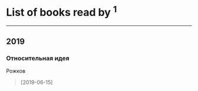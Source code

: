 # List of books read by [](https://plus.google.com/u/0/116658081998844854155/)<sup>1</sup>
---

## 2019

### Относительная идея
Рожков
> [2019-06-15] 




